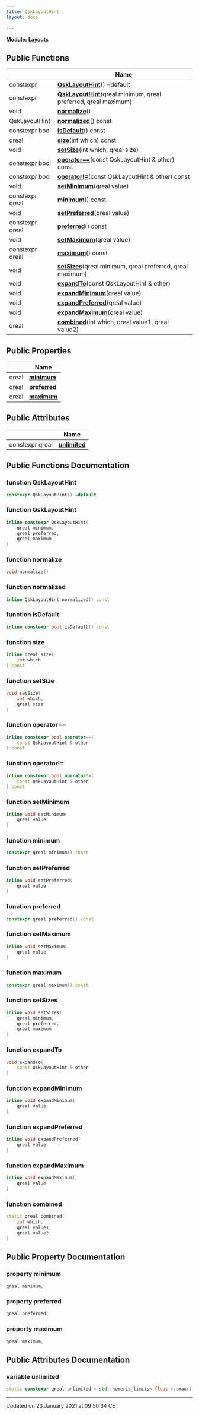 ```yaml
---
title: QskLayoutHint
layout: docs

---
```



**Module:** **[Layouts](/docs/modules/group___layouts/)**



## Public Functions

|                | Name           |
| -------------- | -------------- |
| constexpr | **[QskLayoutHint](/docs/classes/class_qsk_layout_hint/#function-qsklayouthint)**() =default |
| constexpr | **[QskLayoutHint](/docs/classes/class_qsk_layout_hint/#function-qsklayouthint)**(qreal minimum, qreal preferred, qreal maximum) |
| void | **[normalize](/docs/classes/class_qsk_layout_hint/#function-normalize)**() |
| QskLayoutHint | **[normalized](/docs/classes/class_qsk_layout_hint/#function-normalized)**() const |
| constexpr bool | **[isDefault](/docs/classes/class_qsk_layout_hint/#function-isdefault)**() const |
| qreal | **[size](/docs/classes/class_qsk_layout_hint/#function-size)**(int which) const |
| void | **[setSize](/docs/classes/class_qsk_layout_hint/#function-setsize)**(int which, qreal size) |
| constexpr bool | **[operator==](/docs/classes/class_qsk_layout_hint/#function-operator==)**(const QskLayoutHint & other) const |
| constexpr bool | **[operator!=](/docs/classes/class_qsk_layout_hint/#function-operator!=)**(const QskLayoutHint & other) const |
| void | **[setMinimum](/docs/classes/class_qsk_layout_hint/#function-setminimum)**(qreal value) |
| constexpr qreal | **[minimum](/docs/classes/class_qsk_layout_hint/#function-minimum)**() const |
| void | **[setPreferred](/docs/classes/class_qsk_layout_hint/#function-setpreferred)**(qreal value) |
| constexpr qreal | **[preferred](/docs/classes/class_qsk_layout_hint/#function-preferred)**() const |
| void | **[setMaximum](/docs/classes/class_qsk_layout_hint/#function-setmaximum)**(qreal value) |
| constexpr qreal | **[maximum](/docs/classes/class_qsk_layout_hint/#function-maximum)**() const |
| void | **[setSizes](/docs/classes/class_qsk_layout_hint/#function-setsizes)**(qreal minimum, qreal preferred, qreal maximum) |
| void | **[expandTo](/docs/classes/class_qsk_layout_hint/#function-expandto)**(const QskLayoutHint & other) |
| void | **[expandMinimum](/docs/classes/class_qsk_layout_hint/#function-expandminimum)**(qreal value) |
| void | **[expandPreferred](/docs/classes/class_qsk_layout_hint/#function-expandpreferred)**(qreal value) |
| void | **[expandMaximum](/docs/classes/class_qsk_layout_hint/#function-expandmaximum)**(qreal value) |
| qreal | **[combined](/docs/classes/class_qsk_layout_hint/#function-combined)**(int which, qreal value1, qreal value2) |

## Public Properties

|                | Name           |
| -------------- | -------------- |
| qreal | **[minimum](/docs/classes/class_qsk_layout_hint/#property-minimum)**  |
| qreal | **[preferred](/docs/classes/class_qsk_layout_hint/#property-preferred)**  |
| qreal | **[maximum](/docs/classes/class_qsk_layout_hint/#property-maximum)**  |

## Public Attributes

|                | Name           |
| -------------- | -------------- |
| constexpr qreal | **[unlimited](/docs/classes/class_qsk_layout_hint/#variable-unlimited)**  |

## Public Functions Documentation

### function QskLayoutHint

```cpp
constexpr QskLayoutHint() =default
```


### function QskLayoutHint

```cpp
inline constexpr QskLayoutHint(
    qreal minimum,
    qreal preferred,
    qreal maximum
)
```


### function normalize

```cpp
void normalize()
```


### function normalized

```cpp
inline QskLayoutHint normalized() const
```


### function isDefault

```cpp
inline constexpr bool isDefault() const
```


### function size

```cpp
inline qreal size(
    int which
) const
```


### function setSize

```cpp
void setSize(
    int which,
    qreal size
)
```


### function operator==

```cpp
inline constexpr bool operator==(
    const QskLayoutHint & other
) const
```


### function operator!=

```cpp
inline constexpr bool operator!=(
    const QskLayoutHint & other
) const
```


### function setMinimum

```cpp
inline void setMinimum(
    qreal value
)
```


### function minimum

```cpp
constexpr qreal minimum() const
```


### function setPreferred

```cpp
inline void setPreferred(
    qreal value
)
```


### function preferred

```cpp
constexpr qreal preferred() const
```


### function setMaximum

```cpp
inline void setMaximum(
    qreal value
)
```


### function maximum

```cpp
constexpr qreal maximum() const
```


### function setSizes

```cpp
inline void setSizes(
    qreal minimum,
    qreal preferred,
    qreal maximum
)
```


### function expandTo

```cpp
void expandTo(
    const QskLayoutHint & other
)
```


### function expandMinimum

```cpp
inline void expandMinimum(
    qreal value
)
```


### function expandPreferred

```cpp
inline void expandPreferred(
    qreal value
)
```


### function expandMaximum

```cpp
inline void expandMaximum(
    qreal value
)
```


### function combined

```cpp
static qreal combined(
    int which,
    qreal value1,
    qreal value2
)
```


## Public Property Documentation

### property minimum

```cpp
qreal minimum;
```


### property preferred

```cpp
qreal preferred;
```


### property maximum

```cpp
qreal maximum;
```


## Public Attributes Documentation

### variable unlimited

```cpp
static constexpr qreal unlimited = std::numeric_limits< float >::max();
```


-------------------------------

Updated on 23 January 2021 at 09:50:34 CET